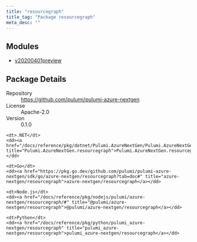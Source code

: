 ```yaml
---
title: "resourcegraph"
title_tag: "Package resourcegraph"
meta_desc: ""
---
```


<!-- WARNING: this file was generated by Pulumi Docs Generator. -->
<!-- Do not edit by hand unless you're certain you know what you are doing! -->



<h2 id="modules">Modules</h2>
<ul class="api">
    <li><a href="v20200401preview/" title="v20200401preview"><span class="symbol module"></span>v20200401preview</a></li>
</ul>

<h2 id="package-details">Package Details</h2>
<dl class="package-details">
	<dt>Repository</dt>
	<dd><a href="https://github.com/pulumi/pulumi-azure-nextgen">https://github.com/pulumi/pulumi-azure-nextgen</a></dd>
	<dt>License</dt>
	<dd>Apache-2.0</dd>
	<dt>Version</dt>
	<dd>0.1.0</dd>
</dl>



<dl class="tabular">

    <dt>.NET</dt>
    <dd><a href="/docs/reference/pkg/dotnet/Pulumi.AzureNextGen/Pulumi.AzureNextGen.resourcegraph.html" title="Pulumi.AzureNextGen.resourcegraph">Pulumi.AzureNextGen.resourcegraph</a></dd>

    <dt>Go</dt>
    <dd><a href="https://pkg.go.dev/github.com/pulumi/pulumi-azure-nextgen/sdk/go/azure-nextgen/resourcegraph?tab=doc#" title="azure-nextgen/resourcegraph">azure-nextgen/resourcegraph</a></dd>

    <dt>Node.js</dt>
    <dd><a href="/docs/reference/pkg/nodejs/pulumi/azure-nextgen/resourcegraph/#" title="@pulumi/azure-nextgen/resourcegraph">@pulumi/azure-nextgen/resourcegraph</a></dd>

    <dt>Python</dt>
    <dd><a href="/docs/reference/pkg/python/pulumi_azure-nextgen/resourcegraph" title="pulumi_azure-nextgen/resourcegraph">pulumi_azure-nextgen/resourcegraph</a></dd>

</dl>

